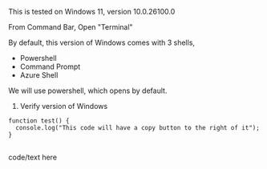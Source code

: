 This is tested on Windows 11, version 10.0.26100.0

From Command Bar, Open "Terminal"

By default, this version of Windows comes with 3 shells,

- Powershell
- Command Prompt
- Azure Shell

We will use powershell, which opens by default.

1.  Verify version of Windows

```
function test() {
  console.log("This code will have a copy button to the right of it");
}
```

##

<tab><tab>code/text here

[System.Environment]: :OSVersion.Version
